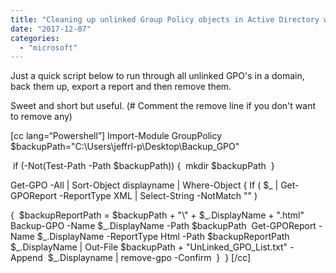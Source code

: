 ```yaml
---
title: "Cleaning up unlinked Group Policy objects in Active Directory with Powershell"
date: "2017-12-07"
categories: 
  - "microsoft"
---
```


Just a quick script below to run through all unlinked GPO's in a domain, back them up, export a report and then remove them.

Sweet and short but useful. (# Comment the remove line if you don't want to remove any)

\[cc lang=“Powershell”\] Import-Module GroupPolicy  $backupPath="C:\\Users\\jeffrl-p\\Desktop\\Backup\_GPO"

 if (-Not(Test-Path -Path $backupPath)) {  mkdir $backupPath  }   

Get-GPO -All | Sort-Object displayname | Where-Object { If ( $\_ | Get-GPOReport -ReportType XML | Select-String -NotMatch "" )       

{  $backupReportPath = $backupPath + "\\" + $\_.DisplayName + ".html"  Backup-GPO -Name $\_.DisplayName -Path $backupPath  Get-GPOReport -Name $\_.DisplayName -ReportType Html -Path $backupReportPath    $\_.DisplayName | Out-File $backupPath + "UnLinked\_GPO\_List.txt" -Append  $\_.Displayname | remove-gpo -Confirm  }  } \[/cc\]
